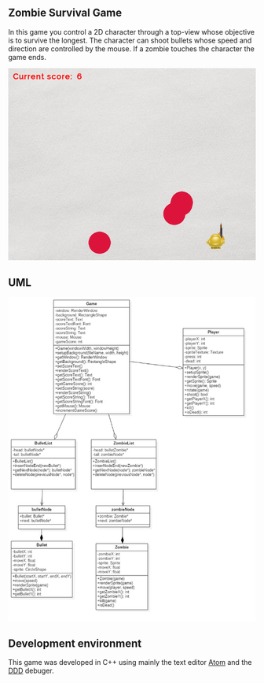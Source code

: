 ## Zombie Survival Game

In this game you control a 2D character through a top-view whose objective is to survive the longest.
The character can shoot bullets whose speed and direction are controlled by the mouse.
If a zombie touches the character the game ends.

![Screenshot](https://github.com/DuarteDx/2D-Zombie-Game/blob/master/misc/screenshot1.png)

## UML

![UML](https://github.com/DuarteDx/2D-Zombie-Game/blob/master/UML/UML1.jpg)

## Development environment

This game was developed in C++ using mainly the text editor [Atom](atom.io) and the [DDD](www.gnu.org/software/ddd/) debuger.
